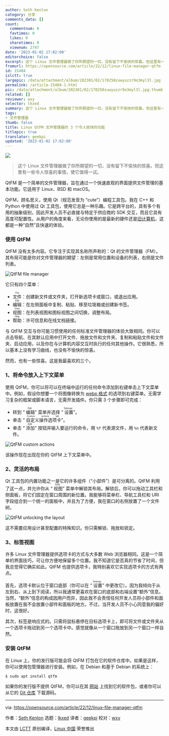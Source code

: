 ```yaml
---
author: Seth Kenlon
category: 分享
comments_data: []
count:
  commentnum: 0
  favtimes: 0
  likes: 0
  sharetimes: 0
  viewnum: 2747
date: '2023-01-02 17:02:00'
editorchoice: false
excerpt: 这个 Linux 文件管理器做了你所期望的一切，没有留下不愉快的惊喜。但这里有一些令人惊喜的事情，使它值得一试。
fromurl: https://opensource.com/article/22/12/linux-file-manager-qtfm
id: 15404
islctt: true
largepic: /data/attachment/album/202301/02/170250zuwyuzzr9o3myl3l.jpg
permalink: /article-15404-1.html
pic: /data/attachment/album/202301/02/170250zuwyuzzr9o3myl3l.jpg.thumb.jpg
related: []
reviewer: wxy
selector: lkxed
summary: 这个 Linux 文件管理器做了你所期望的一切，没有留下不愉快的惊喜。但这里有一些令人惊喜的事情，使它值得一试。
tags:
- 文件管理器
thumb: false
title: Linux QtFM 文件管理器的 3 个令人愉快的功能
titlepic: true
translator: geekpi
updated: '2023-01-02 17:02:00'
---
```


![](/data/attachment/album/202301/02/170250zuwyuzzr9o3myl3l.jpg)



> 
> 这个 Linux 文件管理器做了你所期望的一切，没有留下不愉快的惊喜。但这里有一些令人惊喜的事情，使它值得一试。
> 
> 
> 


QtFM 是一个简单的文件管理器，旨在通过一个快速直观的界面提供文件管理的基本功能。它适用于 Linux、BSD 和 macOS。


QtFM，顾名思义，使用 Qt（规范发音为 “cute”）编程工具包。我在 C++ 和 Python 中使用过 Qt 工具包，使用它总是一种乐趣。它是跨平台的，具有多个有用的抽象级别，因此开发人员不必直接与特定于供应商的 SDK 交互，而且它具有高度可配置性。从用户的角度来看，无论你使用的是最新的硬件还是[旧计算机](https://opensource.com/article/22/10/obsolete-computer-linux-opportunity)，这都是一种“自然”且快速的体验。


### 使用 QtFM


QtFM 没有太多内容。它专注于实现其名称所声称的：Qt 的文件管理器（FM）。其布局可能是你对文件管理器的期望：左侧是常用位置和设备的列表，右侧是文件列表。


![QtFM file manager](/data/attachment/album/202301/02/170332y7vp7dv74dce4per.jpg)


它只有四个菜单：


* <ruby> 文件 <rt>  File </rt></ruby>：创建新文件或文件夹，打开新选项卡或窗口，或退出应用。
* <ruby> 编辑 <rt>  Edit </rt></ruby>：在左侧面板中复制、粘贴、移至垃圾箱或创建新书签。
* <ruby> 视图 <rt>  View </rt></ruby>：在列表视图和图标视图之间切换，调整布局。
* <ruby> 帮助 <rt>  Help </rt></ruby>：许可信息和在线文档链接。


与 QtFM 交互与你可能习惯使用的任何标准文件管理器的体验大致相同。你可以点击导航、在其默认应用中打开文件、拖放文件和文件夹、复制和粘贴文件和文件夹、启动应用，以及你在与计算机内容交互时执行的任何其他操作。它很熟悉，所以基本上没有学习曲线，也没有不愉快的惊喜。


然而，也有一些惊喜。这是我最喜欢的三个。


### 1、将命令放入上下文菜单


使用 QtFM，你可以将可以在终端中运行的任何命令添加到右键单击上下文菜单中。例如，假设你想要一个将图像转换为 [webp 格式](https://opensource.com/article/20/4/webp-image-compression) 的选项到右键菜单。无需学习复杂的框架或脚本语言，无需开发插件。你只需 3 个步骤即可完成：


* 转到 “<ruby> 编辑 <rt>  Edit </rt></ruby>” 菜单并选择 “<ruby> 设置 <rt>  Settings </rt></ruby>”。
* 单击 “<ruby> 自定义操作选项卡 <rt>  Custom actions tab </rt></ruby>”。
* 单击 “<ruby> 添加 <rt>  Add </rt></ruby>” 按钮并输入要运行的命令，用 `%f` 代表源文件，用 `%n` 代表新文件。


![QtFM custom actions](/data/attachment/album/202301/02/170340ezpm5nn7uuu0mp0n.jpg)


该操作现在出现在你的 QtFM 上下文菜单中。


### 2、灵活的布局


Qt 工具包的内置功能之一是它的许多组件（“小部件”）是可分离的。QtFM 利用了这一点，并允许你从 “<ruby> 视图 <rt>  View </rt></ruby>” 菜单中解锁其布局。解锁后，你可以拖动工具栏和侧面板，将它们固定在窗口周围的新位置。我能够将菜单栏、导航工具栏和 URI 字段组合到一个统一的面板中，并且为了方便，我在窗口的右侧放置了一个文件树。


![QtFM unlocking the layout](/data/attachment/album/202301/02/170346kymdptqmwzywmtm9.jpg)


这不需要应用设计甚至配置的特殊知识。你只需解锁、拖放和锁定。


### 3、标签视图


许多 Linux 文件管理器提供选项卡的方式与大多数 Web 浏览器相同。这是一个简单的界面技巧，可让你方便地保留多个位置。我不知道它是否真的节省了时间，但我总觉得它确实如此。QtFM 也提供选项卡，我特别喜欢它实现选项卡的方式有两点。


首先，选项卡默认位于窗口底部（你可以在 “<ruby> 设置 <rt>  Settings </rt></ruby>” 中更改它）。因为我倾向于从左到右、从上到下阅读，所以我通常更喜欢在窗口的底部和右端设置“额外”信息。当然，“额外”信息的构成因用户而异，因此我不会责怪任何开发人员将小部件和面板放置在我不会放置小部件和面板的地方。不过，当开发人员不小心同意我的偏好时，这很好。


其次，标签是响应式的。只需将鼠标悬停在目标选项卡上，即可将文件或文件夹从一个选项卡拖动到另一个选项卡中。感觉就像从一个窗口拖放到另一个窗口一样自然。


### 安装 QtFM


在 Linux 上，你的发行版可能会将 QtFM 打包在它的软件仓库中。如果是这样，你可以使用包管理器进行安装。例如，在 Debian 和基于 Debian 的系统上：



```
$ sudo apt install qtfm

```

如果你的发行版不提供 QtFM，你可以在其 [网站](https://qtfm.eu/) 上找到它的软件包，或者你可以从它的 [Git 仓库](https://github.com/rodlie/qtfm/) 下载源码。




---


via: <https://opensource.com/article/22/12/linux-file-manager-qtfm>


作者：[Seth Kenlon](https://opensource.com/users/seth) 选题：[lkxed](https://github.com/lkxed) 译者：[geekpi](https://github.com/geekpi) 校对：[wxy](https://github.com/wxy)


本文由 [LCTT](https://github.com/LCTT/TranslateProject) 原创编译，[Linux 中国](https://linux.cn/) 荣誉推出